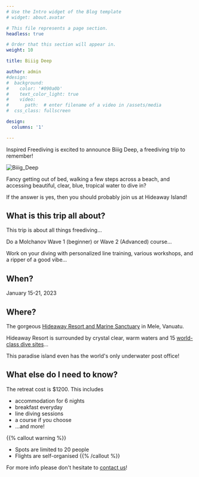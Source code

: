 ```yaml
---
# Use the Intro widget of the Blog template
# widget: about.avatar

# This file represents a page section.
headless: true

# Order that this section will appear in.
weight: 10

title: Biiig Deep

author: admin
#design:
#  background:
#    color: '#090a0b'
#    text_color_light: true
#    video:
#      path:  # enter filename of a video in /assets/media
#  css_class: fullscreen

design:
  columns: '1'

---
```


Inspired Freediving is excited to announce Biiig Deep, a freediving trip to remember!

![Biiig_Deep](biiig_deep.png)

Fancy getting out of bed, walking a few steps across a beach, and accessing beautiful, clear, blue, tropical water to dive in?

If the answer is yes, then you should probably join us at Hideaway Island!

## What is this trip all about?

This trip is about all things freediving...

Do a Molchanov Wave 1 (beginner) or  Wave 2 (Advanced) course...

Work on your diving with personalized line training, various workshops, and a ripper of a good vibe...

## When?

January 15-21, 2023

## Where?

The gorgeous [Hideaway Resort and Marine Sanctuary](https://www.hideaway.com.vu/) in Mele, Vanuatu.

Hideaway Resort is surrounded by crystal clear, warm waters and 15 [world-class dive sites](https://www.hideaway.com.vu/diving/dive-sites.htmls)...

This paradise island even has the world's only underwater post office!

## What else do I need to know?

The retreat cost is $1200. This includes
* accommodation for 6 nights
* breakfast everyday
* line diving sessions
* a course if you choose
* ...and more!

{{% callout warning %}}
* Spots are limited to 20 people
* Flights are self-organised
{{% /callout %}}




For more info please don't hesitate to [contact us](/about/#contact)!
